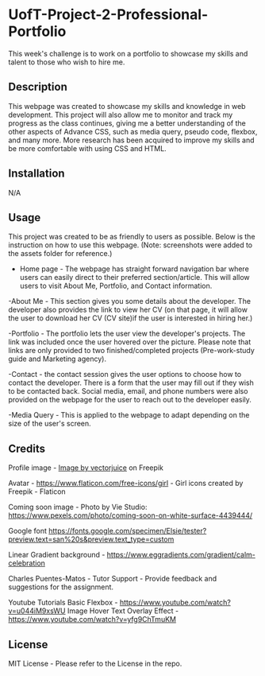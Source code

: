 # UofT-Project-2-Professional-Portfolio

This week's challenge is to work on a portfolio to showcase my skills and talent to those who wish to hire me.

## Description

This webpage was created to showcase my skills and knowledge in web development. This project will also allow me to monitor and track my progress as the class continues, giving me a better understanding of the other aspects of Advance CSS, such as media query, pseudo code, flexbox, and many more. More research has been acquired to improve my skills and be more comfortable with using CSS and HTML.

## Installation

N/A

## Usage

This project was created to be as friendly to users as possible. Below is the instruction on how to use this webpage. (Note: screenshots were added to the assets folder for reference.)

- Home page - The webpage has straight forward navigation bar where users can easily direct to their preferred section/article. This will allow users to visit About Me, Portfolio, and Contact information.

-About Me - This section gives you some details about the developer. The developer also provides the link to view her CV (on that page, it will allow the user to download her CV (CV site)if the user is interested in hiring her.)

-Portfolio - The portfolio lets the user view the developer's projects. The link was included once the user hovered over the picture. Please note that links are only provided to two finished/completed projects (Pre-work-study guide and Marketing agency).

-Contact - the contact session gives the user options to choose how to contact the developer. There is a form that the user may fill out if they wish to be contacted back. Social media, email, and phone numbers were also provided on the webpage for the user to reach out to the developer easily.

-Media Query - This is applied to the webpage to adapt depending on the size of the user's screen.

## Credits

Profile image - <a href="https://www.freepik.com/free-vector/css-html-programming-languages-computer-programming-coding-it-female-programmer-cartoon-character-software-website-development_10782650.htm#page=4&query=female%20programmer&position=45&from_view=keyword&track=ais">Image by vectorjuice</a> on Freepik

Avatar - https://www.flaticon.com/free-icons/girl - Girl icons created by Freepik - Flaticon

Coming soon image - Photo by Vie Studio: https://www.pexels.com/photo/coming-soon-on-white-surface-4439444/

Google font https://fonts.google.com/specimen/Elsie/tester?preview.text=san%20s&preview.text_type=custom

Linear Gradient background - https://www.eggradients.com/gradient/calm-celebration

Charles Puentes-Matos - Tutor Support - Provide feedback and suggestions for the assignment.

Youtube Tutorials
Basic Flexbox - https://www.youtube.com/watch?v=u044iM9xsWU
Image Hover Text Overlay Effect - https://www.youtube.com/watch?v=yfg9ChTmuKM

## License

MIT License - Please refer to the License in the repo.
